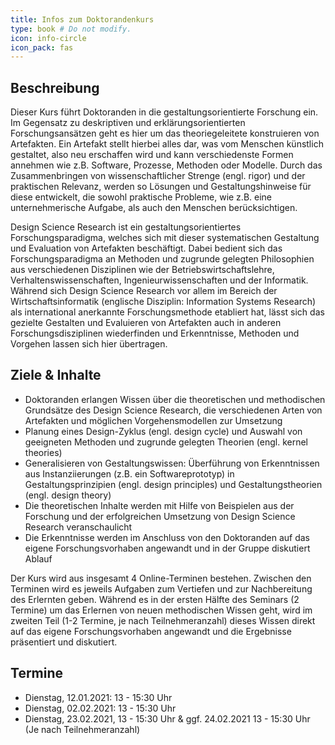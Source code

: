 ```yaml
---
title: Infos zum Doktorandenkurs
type: book # Do not modify.
icon: info-circle
icon_pack: fas
---
```


## Beschreibung

Dieser Kurs führt Doktoranden in die gestaltungsorientierte Forschung ein. Im Gegensatz zu deskriptiven und erklärungsorientierten Forschungsansätzen geht es hier um das theoriegeleitete konstruieren von Artefakten. Ein Artefakt stellt hierbei alles dar, was vom Menschen künstlich gestaltet, also neu erschaffen wird und kann verschiedenste Formen annehmen wie z.B. Software, Prozesse, Methoden oder Modelle. Durch das Zusammenbringen von wissenschaftlicher Strenge (engl. rigor) und der praktischen Relevanz, werden so Lösungen und Gestaltungshinweise für diese entwickelt, die sowohl praktische Probleme, wie z.B. eine unternehmerische Aufgabe, als auch den Menschen berücksichtigen.

Design Science Research ist ein gestaltungsorientiertes Forschungsparadigma, welches sich mit dieser systematischen Gestaltung und Evaluation von Artefakten beschäftigt. Dabei bedient sich das Forschungsparadigma an Methoden und zugrunde gelegten Philosophien aus verschiedenen Disziplinen wie der Betriebswirtschaftslehre, Verhaltenswissenschaften, Ingenieurwissenschaften und der Informatik. Während sich Design Science Research vor allem im Bereich der Wirtschaftsinformatik (englische Disziplin: Information Systems Research) als international anerkannte Forschungsmethode etabliert hat, lässt sich das gezielte Gestalten und Evaluieren von Artefakten auch in anderen Forschungsdisziplinen wiederfinden und Erkenntnisse, Methoden und Vorgehen lassen sich hier übertragen.

## Ziele & Inhalte

- Doktoranden erlangen Wissen über die theoretischen und methodischen Grundsätze des Design Science Research, die verschiedenen Arten von Artefakten und möglichen Vorgehensmodellen zur Umsetzung
- Planung eines Design-Zyklus (engl. design cycle) und Auswahl von geeigneten Methoden und zugrunde gelegten Theorien (engl. kernel theories)
- Generalisieren von Gestaltungswissen: Überführung von Erkenntnissen aus Instanziierungen (z.B. ein Softwareprototyp) in Gestaltungsprinzipien (engl. design principles) und Gestaltungstheorien (engl. design theory)
- Die theoretischen Inhalte werden mit Hilfe von Beispielen aus der Forschung und der erfolgreichen Umsetzung von Design Science Research veranschaulicht
- Die Erkenntnisse werden im Anschluss von den Doktoranden auf das eigene Forschungsvorhaben angewandt und in der Gruppe diskutiert
  Ablauf

Der Kurs wird aus insgesamt 4 Online-Terminen bestehen. Zwischen den Terminen wird es jeweils Aufgaben zum Vertiefen und zur Nachbereitung des Erlernten geben. Während es in der ersten Hälfte des Seminars (2 Termine) um das Erlernen von neuen methodischen Wissen geht, wird im zweiten Teil (1-2 Termine, je nach Teilnehmeranzahl) dieses Wissen direkt auf das eigene Forschungsvorhaben angewandt und die Ergebnisse präsentiert und diskutiert.

## Termine

- Dienstag, 12.01.2021: 13 - 15:30 Uhr
- Dienstag, 02.02.2021: 13 - 15:30 Uhr
- Dienstag, 23.02.2021, 13 - 15:30 Uhr & ggf. 24.02.2021 13 - 15:30 Uhr
  (Je nach Teilnehmeranzahl)
